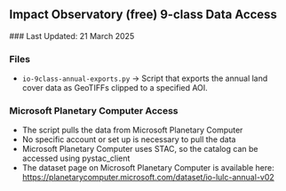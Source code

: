 ## Impact Observatory (free) 9-class Data Access
### Last Updated: 21 March 2025


### Files

- `io-9class-annual-exports.py` -> Script that exports the annual land cover data as GeoTIFFs clipped to a specified AOI.

### Microsoft Planetary Computer Access

- The script pulls the data from Microsoft Planetary Computer
- No specific account or set up is necessary to pull the data
- Microsoft Planetary Computer uses STAC, so the catalog can be accessed using pystac_client 
- The dataset page on Microsoft Planetary Computer is available here: https://planetarycomputer.microsoft.com/dataset/io-lulc-annual-v02

